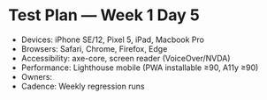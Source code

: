 # Test Plan — Week 1 Day 5

- Devices: iPhone SE/12, Pixel 5, iPad, Macbook Pro
- Browsers: Safari, Chrome, Firefox, Edge
- Accessibility: axe-core, screen reader (VoiceOver/NVDA)
- Performance: Lighthouse mobile (PWA installable ≥90, A11y ≥90)
- Owners: <assign names>
- Cadence: Weekly regression runs

